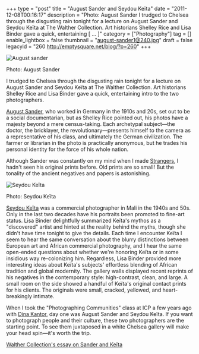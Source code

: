 +++
type = "post"
title = "August Sander and Seydou Keïta"
date = "2011-12-08T00:16:17"
description = "Photo: August Sander I trudged to Chelsea through the disgusting rain tonight for a lecture on August Sander&#160;and Seydou Ke&#239;ta at The Walther Collection. Art historians Shelley Rice and Lisa Binder gave a quick, entertaining [ ... ]"
category = ["Photography"]
tag = []
enable_lightbox = false
thumbnail = "august-sander1@240.jpg"
draft = false
legacyid = "260 http://emptysquare.net/blog/?p=260"
+++

<p><img style="display:block; margin-left:auto; margin-right:auto;" src="august-sander1.jpg" title="August sander" /></p>
<p>Photo: August Sander</p>
<p>I trudged to Chelsea through the disgusting rain tonight for a lecture
on August Sander and Seydou Keïta at The Walther Collection. Art
historians Shelley Rice and Lisa Binder gave a quick, entertaining intro
to the two photographers.</p>
<p><a href="http://www.getty.edu/art/exhibitions/sander/">August Sander</a>, who
worked in Germany in the 1910s and 20s, set out to be a social
documentarian, but as Shelley Rice pointed out, his photos have a
majesty beyond a mere census-taking. Each archetypal subject—the doctor,
the bricklayer, the revolutionary—presents himself to the camera as a
representative of his class, and ultimately the German civilization. The
farmer or librarian in the photo is practically anonymous, but he trades
his personal identity for the force of his whole nation.</p>
<p>Although Sander was constantly on my mind when I made
<a href="http://www.flickr.com/photos/emptysquare/sets/72157627172320196/">Strangers</a>,
I hadn't seen his original prints before. Old prints are so small! But
the tonality of the ancient negatives and papers is astonishing.</p>
<p><img style="display:block; margin-left:auto; margin-right:auto;" src="seydou-keita2.jpg" title="Seydou Keïta" /></p>
<p>Photo: Seydou Keïta</p>
<p><a href="http://www.seydoukeitaphotographer.com/">Seydou Keïta</a> was a commercial
photographer in Mali in the 1940s and 50s. Only in the last two decades
have his portraits been promoted to fine-art status. Lisa Binder
delightfully summarized Keïta's mythos as a "discovered" artist and
hinted at the reality behind the myths, though she didn't have time
tonight to give the details. Each time I encounter Keïta I seem to hear
the same conversation about the blurry distinctions between European art
and African commercial photography, and I hear the same open-ended
questions about whether we're honoring Keïta or in some insidious way
re-colonizing him. Regardless, Lisa Binder provided more interesting
ideas about Keïta's subjects' effortless blending of African tradition
and global modernity. The gallery walls displayed recent reprints of his
negatives in the contemporary style: high-contrast, clean, and large. A
small room on the side showed a handful of Keïta's original contact
prints for his clients. The originals were small, cracked, yellowed, and
heart-breakingly intimate.</p>
<p>When I took the "Photographing Communities" class at ICP a few years ago
with <a href="http://www.dinakantor.com/">Dina Kantor</a>, day one was August
Sander and Seydou Keïta. If you want to photograph people and their
culture, these two photographers are the starting point. To see them
juxtaposed in a white Chelsea gallery will make your head spin—it's
worth the trip.</p>
<p><a href="http://walthercollection.com/displayEssay.php">Walther Collection's essay on Sander and
Keïta</a></p>
